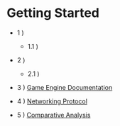 # Getting Started
- 1 )
    - 1.1 )
- 2 )
    - 2.1 )

- 3 ) [Game Engine Documentation](GameEngine.md)
- 4 ) [Networking Protocol](ServerProtocol.md)
- 5 ) [Comparative Analysis](ComparativeAnalysis.md)